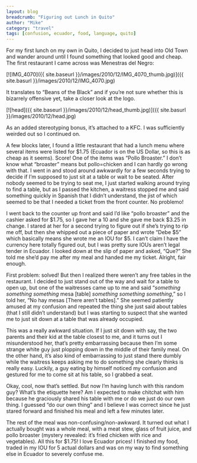 ```yaml
---
layout: blog
breadcrumb: "Figuring out Lunch in Quito"
author: "Mike"
category: "travel"
tags: [confusion, ecuador, food, language, quito]
---
```


For my first lunch on my own in Quito, I decided to just head into Old Town and wander around until I found something that looked good and cheap. The first restaurant I came across was Menestras del Negro:

[![IMG_4070]({{ site.baseurl }}/images/2010/12/IMG_4070_thumb.jpg)]({{ site.basurl }}/images/2010/12/IMG_4070.jpg)

It translates to “Beans of the Black” and if you’re not sure whether this is bizarrely offensive yet, take a closer look at the logo.

[![head]({{ site.baseurl }}/images/2010/12/head_thumb.jpg)]({{ site.basurl }}/images/2010/12/head.jpg)

As an added stereotyping bonus, it’s attached to a KFC. I was sufficiently weirded out so I continued on.

A few blocks later, I found a little restaurant that had a lunch menu where several items were listed for $1.75 (Ecuador is on the US Dollar, so this is as cheap as it seems). Score! One of the items was “Pollo Broaster.” I don’t know what “broaster” means but pollo=chicken and I can hardly go wrong with that. I went in and stood around awkwardly for a few seconds trying to decide if I’m supposed to just sit at a table or wait to be seated. After nobody seemed to be trying to seat me, I just started walking around trying to find a table, but as I passed the kitchen, a waitress stopped me and said something quickly in Spanish that I didn’t understand, the jist of which seemed to be that I needed a ticket from the front counter. No problemo!

I went back to the counter up front and said I’d like “pollo broaster” and the cashier asked for $1.75, so I gave her a 10 and she gave me back $3.25 in change. I stared at her for a second trying to figure out if she’s trying to rip me off, but then she whipped out a piece of paper and wrote “Debe $5” which basically means she wrote me an IOU for $5. I can’t claim I have the currency here totally figured out, but I was pretty sure IOUs aren’t legal tender in Ecuador. I looked down at the slip of paper and asked, “Que?” She told me she’d pay me after my meal and handed me my ticket. Alright, fair enough.

First problem: solved! But then I realized there weren’t any free tables in the restaurant. I decided to just stand out of the way and wait for a table to open up, but one of the waitresses came up to me and said “*something something something* mesa [table] *something something something*,” so I told her, “No hay mesas [There aren’t tables].” She seemed patiently amused at my confusion and repeated the thing she just said about tables (that I still didn’t understand) but I was starting to suspect that she wanted me to just sit down at a table that was already occupied.

This was a really awkward situation. If I just sit down with say, the two parents and their kid at the table closest to me, and it turns out I misunderstood her, that’s pretty embarrassing because then I’m some strange white guy just plopping down in the middle of their family meal. On the other hand, it’s also kind of embarrassing to just stand there dumbly while the waitress keeps asking me to do something she clearly thinks is really easy. Luckily, a guy eating by himself noticed my confusion and gestured for me to come sit at his table, so I grabbed a seat.

Okay, cool, now that’s settled. But now I’m having lunch with this random guy? What’s the etiquette here? Am I expected to make chitchat with him because he graciously shared his table with me or do we just do our own thing. I guessed “do our own thing” and I believe I was correct since he just stared forward and finished his meal and left a few minutes later.

The rest of the meal was non-confusing/non-awkward. It turned out what I actually bought was a whole meal, with a meat stew, glass of fruit juice, and pollo broaster (mystery revealed: it’s fried chicken with rice and vegetables). All this for $1.75! I love Ecuador prices! I finished my food, traded in my IOU for 5 actual dollars and was on my way to find something else in Ecuador to severely confuse me.